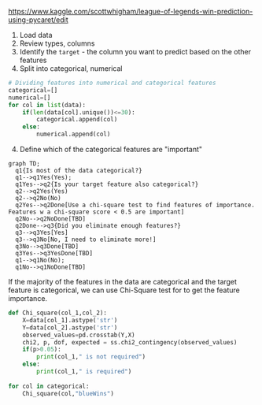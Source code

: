 https://www.kaggle.com/scottwhigham/league-of-legends-win-prediction-using-pycaret/edit

1. Load data
2. Review types, columns
3. Identify the `target` - the column you want to predict based on the other features
3. Split into categorical, numerical
```python
# Dividing features into numerical and categorical features
categorical=[]
numerical=[]
for col in list(data):
    if(len(data[col].unique())<=30):
        categorical.append(col)
    else:
        numerical.append(col)
```
4. Define which of the categorical features are "important"
``` mermaid
graph TD;
  q1{Is most of the data categorical?}
  q1-->q1Yes(Yes);
  q1Yes-->q2{Is your target feature also categorical?}
  q2-->q2Yes(Yes)
  q2-->q2No(No)
  q2Yes-->q2Done[Use a chi-square test to find features of importance. Features w a chi-square score < 0.5 are important]
  q2No-->q2NoDone[TBD]
  q2Done-->q3{Did you eliminate enough features?}
  q3-->q3Yes[Yes]
  q3-->q3No[No, I need to eliminate more!]
  q3No-->q3Done[TBD]
  q3Yes-->q3YesDone[TBD]
  q1-->q1No(No);
  q1No-->q1NoDone[TBD]
```

If the majority of the features in the data are categorical and the target feature is categorical, we can use Chi-Square test for to get the feature importance.
```python
def Chi_square(col_1,col_2):
    X=data[col_1].astype('str')
    Y=data[col_2].astype('str')
    observed_values=pd.crosstab(Y,X)
    chi2, p, dof, expected = ss.chi2_contingency(observed_values)
    if(p>0.05):
        print(col_1," is not required")
    else:
        print(col_1," is required")
        
for col in categorical:
    Chi_square(col,"blueWins")
```
